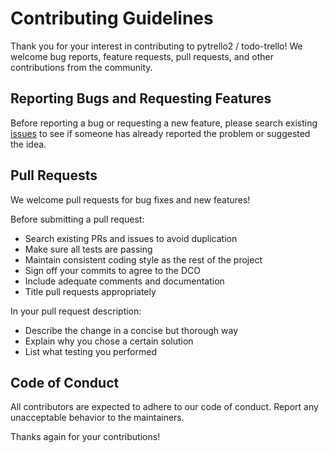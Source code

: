 # Contributing Guidelines

Thank you for your interest in contributing to pytrello2 / todo-trello! We welcome bug reports, feature requests, pull requests, and other contributions from the community.

## Reporting Bugs and Requesting Features

Before reporting a bug or requesting a new feature, please search existing [issues](https://github.com/vchrombie/pytrello2/issues) to see if someone has already reported the problem or suggested the idea.

## Pull Requests

We welcome pull requests for bug fixes and new features!

Before submitting a pull request:

- Search existing PRs and issues to avoid duplication
- Make sure all tests are passing
- Maintain consistent coding style as the rest of the project
- Sign off your commits to agree to the DCO
- Include adequate comments and documentation
- Title pull requests appropriately

In your pull request description:

- Describe the change in a concise but thorough way
- Explain why you chose a certain solution
- List what testing you performed

## Code of Conduct

All contributors are expected to adhere to our code of conduct. Report any unacceptable behavior to the maintainers.

Thanks again for your contributions!
